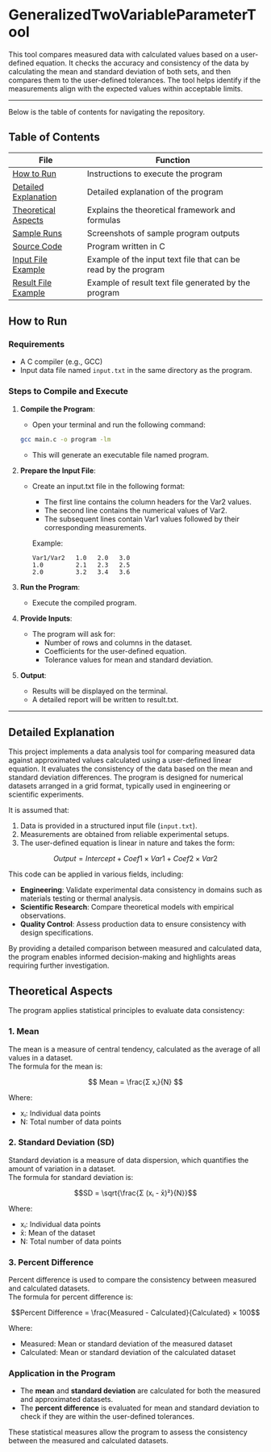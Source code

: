 # GeneralizedTwoVariableParameterTool

This tool compares measured data with calculated values based on a user-defined equation. It checks the accuracy and consistency of the data by calculating the mean and standard deviation of both sets, and then compares them to the user-defined tolerances. The tool helps identify if the measurements align with the expected values within acceptable limits.

---

Below is the table of contents for navigating the repository.

## Table of Contents
| File                                                   | Function                                               |
|--------------------------------------------------------|--------------------------------------------------------|
| [How to Run](README.md#how-to-run)                     | Instructions to execute the program                    |
| [Detailed Explanation](README.md#detailed-explanation) | Detailed explanation of the program                    |
| [Theoretical Aspects](README.md#theoretical-aspects)   | Explains the theoretical framework and formulas        |
| [Sample Runs](Sample_Runs/)                            | Screenshots of sample program outputs                  |
| [Source Code](Code.c)                                  | Program written in C                                   |
| [Input File Example](input.txt)                        | Example of the input text file that can be read by the program|
| [Result File Example](result.txt)                      | Example of result text file generated by the program   |


## How to Run

### Requirements
- A C compiler (e.g., GCC)
- Input data file named `input.txt` in the same directory as the program.

### Steps to Compile and Execute
1. **Compile the Program**:
   - Open your terminal and run the following command:  
   ```bash
   gcc main.c -o program -lm
   ```
   - This will generate an executable file named program.

3. **Prepare the Input File**:
   - Create an input.txt file in the following format:
     - The first line contains the column headers for the Var2 values.
     - The second line contains the numerical values of Var2.
     - The subsequent lines contain Var1 values followed by their corresponding measurements.

     Example:
     ```
     Var1/Var2   1.0   2.0   3.0
     1.0         2.1   2.3   2.5
     2.0         3.2   3.4   3.6
     ```

3. **Run the Program**:
   - Execute the compiled program.

5. **Provide Inputs**:
   - The program will ask for:
     - Number of rows and columns in the dataset.
     - Coefficients for the user-defined equation.
     - Tolerance values for mean and standard deviation.

5. **Output**:
   - Results will be displayed on the terminal.
   - A detailed report will be written to result.txt.



---

## Detailed Explanation
This project implements a data analysis tool for comparing measured data against approximated values calculated using a user-defined linear equation. It evaluates the consistency of the data based on the mean and standard deviation differences. The program is designed for numerical datasets arranged in a grid format, typically used in engineering or scientific experiments.

It is assumed that:
1. Data is provided in a structured input file (`input.txt`).
2. Measurements are obtained from reliable experimental setups.
3. The user-defined equation is linear in nature and takes the form:

$$
Output = Intercept + Coef1 × Var1 + Coef2 × Var2
$$

This code can be applied in various fields, including:
- **Engineering**: Validate experimental data consistency in domains such as materials testing or thermal analysis.
- **Scientific Research**: Compare theoretical models with empirical observations.
- **Quality Control**: Assess production data to ensure consistency with design specifications.

By providing a detailed comparison between measured and calculated data, the program enables informed decision-making and highlights areas requiring further investigation.


## Theoretical Aspects

The program applies statistical principles to evaluate data consistency:

### 1. **Mean**  
The mean is a measure of central tendency, calculated as the average of all values in a dataset.  
The formula for the mean is:

$$  
Mean = \frac{Σ xᵢ}{N}
$$

Where:
- xᵢ: Individual data points
- N: Total number of data points


### 2. **Standard Deviation (SD)**  
Standard deviation is a measure of data dispersion, which quantifies the amount of variation in a dataset.  
The formula for standard deviation is:  

$$SD = \sqrt{\frac{Σ (xᵢ - x̄)²}{N}}$$


Where:
- xᵢ: Individual data points
- x̄: Mean of the dataset
- N: Total number of data points


### 3. **Percent Difference**  
Percent difference is used to compare the consistency between measured and calculated datasets.  
The formula for percent difference is:  


$$Percent Difference = \frac{Measured - Calculated}{Calculated} × 100$$


Where:
- Measured: Mean or standard deviation of the measured dataset
- Calculated: Mean or standard deviation of the calculated dataset


### Application in the Program
- The **mean** and **standard deviation** are calculated for both the measured and approximated datasets.  
- The **percent difference** is evaluated for mean and standard deviation to check if they are within the user-defined tolerances.  

These statistical measures allow the program to assess the consistency between the measured and calculated datasets.



